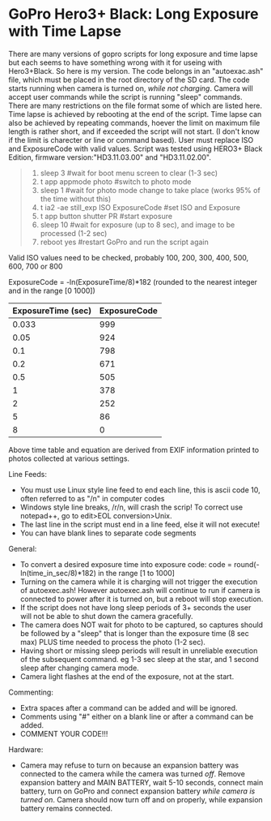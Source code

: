 # GoPro Hero3+ Black: Long Exposure with Time Lapse

There are many versions of gopro scripts for long exposure and time lapse but each seems to have something wrong with it for useing with Hero3+Black. So here is my version. The code belongs in an "autoexac.ash" file, which must be placed in the root directory of the SD card. The code starts running when camera is turned on, *while not charging*. Camera will accept user commands while the script is running "sleep" commands. There are many restrictions on the file format some of which are listed here. Time lapse is achieved by rebooting at the end of the script. Time lapse can also be achieved by repeating commands, hoever the limit on maximum file length is rather short, and if exceeded the script will not start. (I don't know if the limit is charecter or line or command based). User must replace ISO and ExposureCode with valid values. Script was tested using HERO3+ Black Edition, firmware version:"HD3.11.03.00" and "HD3.11.02.00".

> 1. sleep 3                               #wait for boot menu screen to clear (1-3 sec)
> 2. t app appmode photo                   #switch to photo mode
> 3. sleep 1                               #wait for photo mode change to take place (works 95% of the time without this)
> 4. t ia2 -ae still_exp ISO ExposureCode  #set ISO and Exposure
> 5. t app button shutter PR               #start exposure
> 6. sleep 10                              #wait for exposure (up to 8 sec), and image to be processed (1-2 sec)
> 7. reboot yes                            #restart GoPro and run the script again

Valid ISO values need to be checked, probably 100, 200, 300, 400, 500, 600, 700 or 800

ExposureCode = -ln(ExposureTime/8)*182 (rounded to the nearest integer and in the range [0 1000])

ExposureTime (sec)|ExposureCode
------------------|---------
0.033             |     999
0.05              |     924
0.1               |     798
0.2               |     671
0.5               |     505
1                 |     378
2                 |     252
5                 |      86
8                 |       0
Above time table and equation are derived from EXIF information printed to photos collected at various settings.

Line Feeds:
- You must use Linux style line feed to end each line, this is ascii code 10, often referred to as "/n" in computer codes
- Windows style line breaks, /r/n, will crash the scrip! To correct use notepad++, go to edit>EOL conversion>Unix.
- The last line in the script must end in a line feed, else it will not execute!
- You can have blank lines to separate code segments

General:
- To convert a desired exposure time into exposure code: code = round(-ln(time_in_sec/8)*182) in the range [1 to 1000]
- Turning on the camera while it is charging will not trigger the execution of autoexec.ash! However autoexec.ash will continue to run if camera is connected to power after it is turned on, but a reboot will stop execution.
- If the script does not have long sleep periods of 3+ seconds the user will not be able to shut down the camera gracefully.
- The camera does NOT wait for photo to be captured, so captures should be followed by a "sleep" that is longer than the exposure time (8 sec max) PLUS time needed to process the photo (1-2 sec).
- Having short or missing sleep periods will result in unreliable execution of the subsequent command. eg 1-3 sec sleep at the star, and 1 second sleep after changing camera mode.
- Camera light flashes at the end of the exposure, not at the start.

Commenting:
- Extra spaces after a command can be added and will be ignored.
- Comments using "#" either on a blank line or after a command can be added.
- COMMENT YOUR CODE!!!

Hardware:
- Camera may refuse to turn on because an expansion battery was connected to the camera while the camera was turned *off*. Remove expansion battery and MAIN BATTERY, wait 5-10 seconds, connect main battery, turn on GoPro and connect expansion battery *while camera is turned on*. Camera should now turn off and on properly, while expansion battery remains connected.
